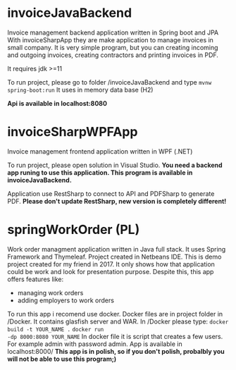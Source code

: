# invoiceJavaBackend
Invoice management backend application written in Spring boot and JPA
With invoiceSharpApp they are make application to manage invoices in small company. It is very simple program, but you can creating incoming and outgoing invoices, creating contractors and printing invoices in PDF.

It requires jdk >=11

To run project, please go to folder /invoiceJavaBackend and type <code>mvnw spring-boot:run</code>
It uses in memory data base (H2)

<b>Api is available in localhost:8080</b>

# invoiceSharpWPFApp
Invoice management frontend application written in WPF (.NET)

To run project, please open solution in Visual Studio. <b>You need a backend app runing to use this application. This program is available in invoiceJavaBackend.</b>

Application use RestSharp to connect to API and PDFSharp to generate PDF. <b>Please don't update RestSharp, new version is completely different!</b>

# springWorkOrder (PL)
Work order managment application written in Java full stack. It uses Spring Framework and Thymeleaf. Project created in Netbeans IDE.
This is demo project created for my friend in 2017. It only shows how that application could be work and look for presentation purpose. Despite this, this app offers features like:
 - managing work orders
 - adding employers to work orders

To run this app i recomend use docker. Docker files are in project folder in /Docker. It contains glasfish server and WAR.
In /Docker please type:
<code>docker build -t YOUR_NAME .</code>
<code>docker run -dp 8000:8080 YOUR_NAME</code>
In docker file it is script that creates a few users. For example admin with password admin.
</b>App is available in localhost:8000/</b>
<b> This app is in polish, so if you don't polish, probalbly you will not be able to use this program;)</b>
